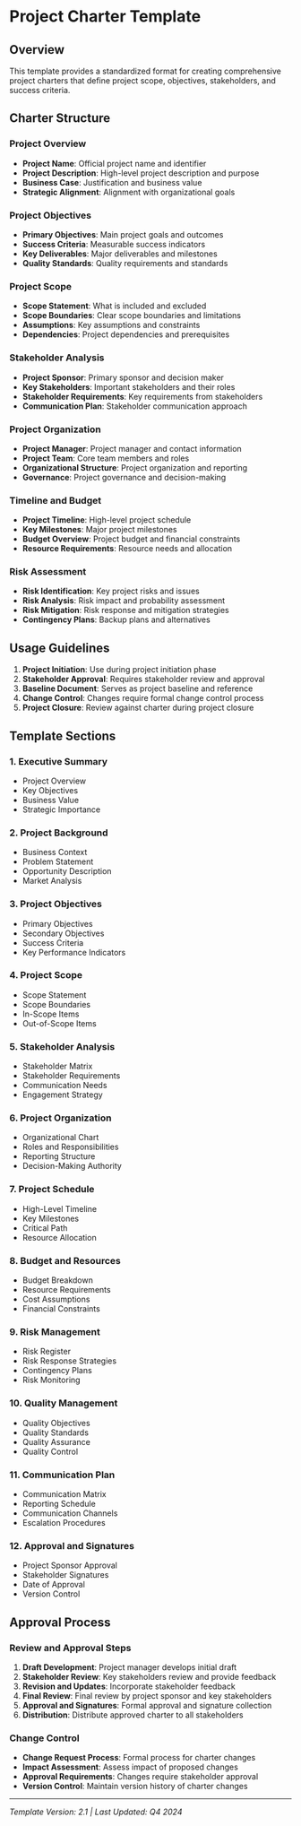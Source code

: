 # Project Charter Template

## Overview

This template provides a standardized format for creating comprehensive project charters that define project scope, objectives, stakeholders, and success criteria.

## Charter Structure

### Project Overview
- **Project Name**: Official project name and identifier
- **Project Description**: High-level project description and purpose
- **Business Case**: Justification and business value
- **Strategic Alignment**: Alignment with organizational goals

### Project Objectives
- **Primary Objectives**: Main project goals and outcomes
- **Success Criteria**: Measurable success indicators
- **Key Deliverables**: Major deliverables and milestones
- **Quality Standards**: Quality requirements and standards

### Project Scope
- **Scope Statement**: What is included and excluded
- **Scope Boundaries**: Clear scope boundaries and limitations
- **Assumptions**: Key assumptions and constraints
- **Dependencies**: Project dependencies and prerequisites

### Stakeholder Analysis
- **Project Sponsor**: Primary sponsor and decision maker
- **Key Stakeholders**: Important stakeholders and their roles
- **Stakeholder Requirements**: Key requirements from stakeholders
- **Communication Plan**: Stakeholder communication approach

### Project Organization
- **Project Manager**: Project manager and contact information
- **Project Team**: Core team members and roles
- **Organizational Structure**: Project organization and reporting
- **Governance**: Project governance and decision-making

### Timeline and Budget
- **Project Timeline**: High-level project schedule
- **Key Milestones**: Major project milestones
- **Budget Overview**: Project budget and financial constraints
- **Resource Requirements**: Resource needs and allocation

### Risk Assessment
- **Risk Identification**: Key project risks and issues
- **Risk Analysis**: Risk impact and probability assessment
- **Risk Mitigation**: Risk response and mitigation strategies
- **Contingency Plans**: Backup plans and alternatives

## Usage Guidelines

1. **Project Initiation**: Use during project initiation phase
2. **Stakeholder Approval**: Requires stakeholder review and approval
3. **Baseline Document**: Serves as project baseline and reference
4. **Change Control**: Changes require formal change control process
5. **Project Closure**: Review against charter during project closure

## Template Sections

### 1. Executive Summary
- Project Overview
- Key Objectives
- Business Value
- Strategic Importance

### 2. Project Background
- Business Context
- Problem Statement
- Opportunity Description
- Market Analysis

### 3. Project Objectives
- Primary Objectives
- Secondary Objectives
- Success Criteria
- Key Performance Indicators

### 4. Project Scope
- Scope Statement
- Scope Boundaries
- In-Scope Items
- Out-of-Scope Items

### 5. Stakeholder Analysis
- Stakeholder Matrix
- Stakeholder Requirements
- Communication Needs
- Engagement Strategy

### 6. Project Organization
- Organizational Chart
- Roles and Responsibilities
- Reporting Structure
- Decision-Making Authority

### 7. Project Schedule
- High-Level Timeline
- Key Milestones
- Critical Path
- Resource Allocation

### 8. Budget and Resources
- Budget Breakdown
- Resource Requirements
- Cost Assumptions
- Financial Constraints

### 9. Risk Management
- Risk Register
- Risk Response Strategies
- Contingency Plans
- Risk Monitoring

### 10. Quality Management
- Quality Objectives
- Quality Standards
- Quality Assurance
- Quality Control

### 11. Communication Plan
- Communication Matrix
- Reporting Schedule
- Communication Channels
- Escalation Procedures

### 12. Approval and Signatures
- Project Sponsor Approval
- Stakeholder Signatures
- Date of Approval
- Version Control

## Approval Process

### Review and Approval Steps
1. **Draft Development**: Project manager develops initial draft
2. **Stakeholder Review**: Key stakeholders review and provide feedback
3. **Revision and Updates**: Incorporate stakeholder feedback
4. **Final Review**: Final review by project sponsor and key stakeholders
5. **Approval and Signatures**: Formal approval and signature collection
6. **Distribution**: Distribute approved charter to all stakeholders

### Change Control
- **Change Request Process**: Formal process for charter changes
- **Impact Assessment**: Assess impact of proposed changes
- **Approval Requirements**: Changes require stakeholder approval
- **Version Control**: Maintain version history of charter changes

---

*Template Version: 2.1 | Last Updated: Q4 2024*
